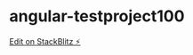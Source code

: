 # angular-testproject100

[Edit on StackBlitz ⚡️](https://stackblitz.com/edit/angular-testproject100)